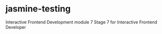 # jasmine-testing
Interactive Frontend Development module 7
Stage 7 for Interactive Frontend Developer
